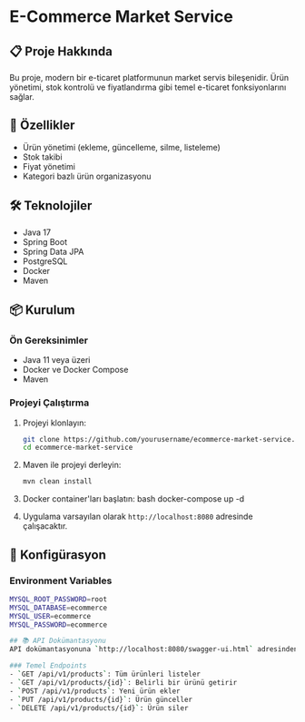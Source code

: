 # E-Commerce Market Service

## 📋 Proje Hakkında
Bu proje, modern bir e-ticaret platformunun market servis bileşenidir. Ürün yönetimi, stok kontrolü ve fiyatlandırma gibi temel e-ticaret fonksiyonlarını sağlar.

## 🚀 Özellikler
- Ürün yönetimi (ekleme, güncelleme, silme, listeleme)
- Stok takibi
- Fiyat yönetimi
- Kategori bazlı ürün organizasyonu

## 🛠 Teknolojiler
- Java 17
- Spring Boot
- Spring Data JPA
- PostgreSQL
- Docker
- Maven

## 📦 Kurulum

### Ön Gereksinimler
- Java 11 veya üzeri
- Docker ve Docker Compose
- Maven

### Projeyi Çalıştırma

1. Projeyi klonlayın:
   ```bash
   git clone https://github.com/yourusername/ecommerce-market-service.git
   cd ecommerce-market-service
   ```


2. Maven ile projeyi derleyin:
   ```bash
   mvn clean install
   ```

3. Docker container'ları başlatın:
bash
docker-compose up -d


4. Uygulama varsayılan olarak `http://localhost:8080` adresinde çalışacaktır.

## 🔧 Konfigürasyon

### Environment Variables

```bash
MYSQL_ROOT_PASSWORD=root
MYSQL_DATABASE=ecommerce
MYSQL_USER=ecommerce
MYSQL_PASSWORD=ecommerce

## 📚 API Dokümantasyonu
API dokümantasyonuna `http://localhost:8080/swagger-ui.html` adresinden erişebilirsiniz.

### Temel Endpoints
- `GET /api/v1/products`: Tüm ürünleri listeler
- `GET /api/v1/products/{id}`: Belirli bir ürünü getirir
- `POST /api/v1/products`: Yeni ürün ekler
- `PUT /api/v1/products/{id}`: Ürün günceller
- `DELETE /api/v1/products/{id}`: Ürün siler

